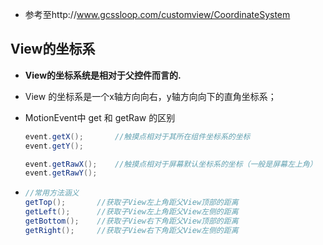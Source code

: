 

* 参考至http://www.gcssloop.com/customview/CoordinateSystem

## View的坐标系

* **View的坐标系统是相对于父控件而言的.**

* View 的坐标系是一个x轴方向向右，y轴方向向下的直角坐标系；

* MotionEvent中 get 和 getRaw 的区别

  ~~~java
  event.getX();       //触摸点相对于其所在组件坐标系的坐标
  event.getY();

  event.getRawX();    //触摸点相对于屏幕默认坐标系的坐标（一般是屏幕左上角）
  event.getRawY();
  ~~~

* ~~~java
  //常用方法涵义
  getTop();       //获取子View左上角距父View顶部的距离
  getLeft();      //获取子View左上角距父View左侧的距离
  getBottom();    //获取子View右下角距父View顶部的距离
  getRight();     //获取子View右下角距父View左侧的距离
  ~~~

  ​

  ​

